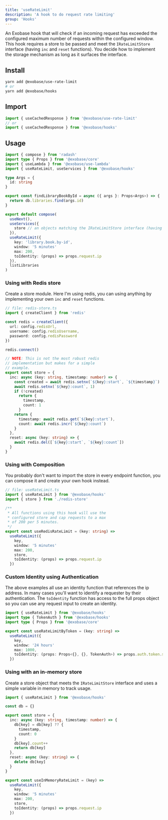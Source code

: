 ```yaml
---
title: 'useRateLimit'
description: 'A hook to do request rate limiting'
group: 'Hooks'
---
```


An Exobase hook that will check if an incoming request has exceeded the configured maximum number of requests within the configured window. This hook requires a store to be passed and meet the `IRateLimitStore` interface (having `inc` and `reset` functions). You decide how to implement the storage mechanism as long as it surfaces the interface.

## Install

```sh
yarn add @exobase/use-rate-limit
# or
yarn add @exobase/hooks
```

## Import

```ts
import { useCachedResponse } from '@exobase/use-rate-limit'
// or
import { useCachedResponse } from '@exobase/hooks'
```

## Usage

```ts
import { compose } from 'radash'
import type { Props } from '@exobase/core'
import { useLambda } from '@exobase/use-lambda'
import { useRateLimit, useServices } from '@exobase/hooks'

type Args = {
  id: string
}

export const findLibraryBookById = async ({ args }: Props<Args>) => {
  return db.libraries.find(args.id)
}

export default compose(
  useNext(),
  useServices({
    store // an objects matching the IRateLimitStore interface (having inc and reset functions)
  }),
  useRateLimit({
    key: 'library.book.by-id',
    window: '5 minutes'
    max: 200,
    toIdentity: (props) => props.request.ip
  }),
  listLibraries
)
```

### Using with Redis store

Create a store module. Here I'm using redis, you can using anything by implementing your own `inc` and `reset` functions.

```ts
// file: redis-store.ts
import { createClient } from 'redis'

const redis = createClient({
  url: config.redisUrl,
  username: config.redisUsername,
  password: config.redisPassword
})

redis.connect()

// NOTE: This is not the most robust redis
// implementation but makes for a simple
// example.
export const store = {
  inc: async (key: string, timestamp: number) => {
    const created = await redis.setnx(`${key}:start`, `${timestamp}`)
    await redis.setnx(`${key}:count`, 1)
    if (!created)
      return {
        timestamp,
        count: 1
      }
    return {
      timestamp: await redis.get(`${key}:start`),
      count: await redis.incr(`${key}:count`)
    }
  },
  reset: async (key: string) => {
    await redis.del([`${key}:start`, `${key}:count`])
  }
}
```

### Using with Composition

You probably don't want to import the store in every endpoint function, you can compose it and create your own hook instead.

```ts
// file: useRateLimit.ts
import { useRateLimit } from '@exobase/hooks'
import { store } from './redis-store'

/**
 * All functions using this hook will use the
 * configured store and cap requests to a max
 * of 200 per 5 minutes.
 */
export const useRedisRateLimit = (key: string) =>
  useRateLimit({
    key,
    window: '5 minutes'
    max: 200,
    store,
    toIdentity: (props) => props.request.ip
  })
```

### Custom Identity using Authentication

The above examples all use an identity function that references the ip address. In many cases you'll want to identify a requester by their authentication. The `toIdentity` function has access to the full props object so you can use any request input to create an identity.

```ts
import { useRateLimit } from '@exobase/hooks'
import type { TokenAuth } from '@exobase/hooks'
import type { Props } from '@exobase/core'

export const useRateLimitByToken = (key: string) =>
  useRateLimit({
    key,
    window: '24 hours'
    max: 1000,
    toIdentity: (props: Props<{}, {}, TokenAuth>) => props.auth.token.sub
  })
```

### Using with an in-memory store

Create a store object that meets the `IRateLimitStore` interface and uses a simple variable in memory to track usage.

```ts
import { useRateLimit } from '@exobase/hooks'

const db = {}

export const store = {
  inc: async (key: string, timestamp: number) => {
    db[key] = db[key] ?? {
      timestamp,
      count: 0
    }
    db[key].count++
    return db[key]
  },
  reset: async (key: string) => {
    delete db[key]
  }
}

export const useInMemoryRateLimit = (key) =>
  useRateLimit({
    key,
    window: '5 minutes'
    max: 200,
    store,
    toIdentity: (props) => props.request.ip
  })
```
